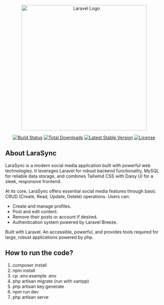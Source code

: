 <p align="center"><a href="https://laravel.com" target="_blank"><img src="https://raw.githubusercontent.com/laravel/art/master/logo-lockup/5%20SVG/2%20CMYK/1%20Full%20Color/laravel-logolockup-cmyk-red.svg" width="400" alt="Laravel Logo"></a></p>

<p align="center">
<a href="https://github.com/laravel/framework/actions"><img src="https://github.com/laravel/framework/workflows/tests/badge.svg" alt="Build Status"></a>
<a href="https://packagist.org/packages/laravel/framework"><img src="https://img.shields.io/packagist/dt/laravel/framework" alt="Total Downloads"></a>
<a href="https://packagist.org/packages/laravel/framework"><img src="https://img.shields.io/packagist/v/laravel/framework" alt="Latest Stable Version"></a>
<a href="https://packagist.org/packages/laravel/framework"><img src="https://img.shields.io/packagist/l/laravel/framework" alt="License"></a>
</p>

## About LaraSync

LaraSync is a modern social media application built with powerful web technologies. It leverages Laravel for robust backend functionality, MySQL for reliable data storage, and combines Tailwind CSS with Daisy UI for a sleek, responsive frontend.

At its core, LaraSync offers essential social media features through basic CRUD (Create, Read, Update, Delete) operations. Users can:

- Create and manage profiles.
- Post and edit content.
- Remove their posts or account if desired.
- Authentication system powered by Laravel Breeze.

Built with Laravel. An accessible, powerful, and provides tools required for large, robust applications powered by php.

## How to run the code?

1. composer install
2. npm install
3. cp .env.example .env
3. php artisan migrate (run with xampp)
4. php artisan key:generate
5. npm run dev
6. php artisan serve

